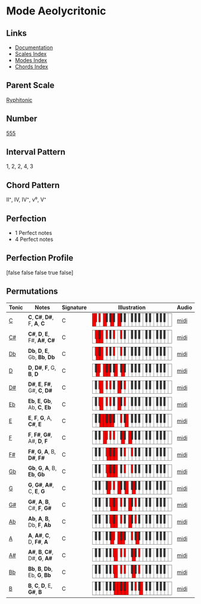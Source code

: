 # Mode Aeolycritonic

## Links

- [Documentation](index.md)
- [Scales Index](Scales.md)
- [Modes Index](Modes.md)
- [Chords Index](Chords.md)

## Parent Scale

[Ryphitonic](ScaleRyphitonic.md)

## Number

[555](https://ianring.com/musictheory/scales/555)

## Interval Pattern

1, 2, 2, 4, 3

## Chord Pattern

II⁺, IV, IV⁺, v⁰, V⁺

## Perfection

- 1 Perfect notes
- 4 Perfect notes

## Perfection Profile

[false false false true false]

## Permutations

| Tonic | Notes | Signature | Illustration | Audio |
|-------|-------|-----------|--------------|-------|
| [C](ModeCNaturalAeolycritonic.md) | **C**, **C#**, **D#**, F, **A**, **C** | C | ![CNaturalAeolycritonic](ModeCNaturalAeolycritonic.png) | [midi](https://github.com/edipermadi/music/blob/main/docs/ModeCNaturalAeolycritonic.mid?raw=true) |
| [C#](ModeCSharpAeolycritonic.md) | **C#**, **D**, **E**, F#, **A#**, **C#** | C | ![CSharpAeolycritonic](ModeCSharpAeolycritonic.png) | [midi](https://github.com/edipermadi/music/blob/main/docs/ModeCSharpAeolycritonic.mid?raw=true) |
| [Db](ModeDFlatAeolycritonic.md) | **Db**, **D**, **E**, Gb, **Bb**, **Db** | C | ![DFlatAeolycritonic](ModeDFlatAeolycritonic.png) | [midi](https://github.com/edipermadi/music/blob/main/docs/ModeDFlatAeolycritonic.mid?raw=true) |
| [D](ModeDNaturalAeolycritonic.md) | **D**, **D#**, **F**, G, **B**, **D** | C | ![DNaturalAeolycritonic](ModeDNaturalAeolycritonic.png) | [midi](https://github.com/edipermadi/music/blob/main/docs/ModeDNaturalAeolycritonic.mid?raw=true) |
| [D#](ModeDSharpAeolycritonic.md) | **D#**, **E**, **F#**, G#, **C**, **D#** | C | ![DSharpAeolycritonic](ModeDSharpAeolycritonic.png) | [midi](https://github.com/edipermadi/music/blob/main/docs/ModeDSharpAeolycritonic.mid?raw=true) |
| [Eb](ModeEFlatAeolycritonic.md) | **Eb**, **E**, **Gb**, Ab, **C**, **Eb** | C | ![EFlatAeolycritonic](ModeEFlatAeolycritonic.png) | [midi](https://github.com/edipermadi/music/blob/main/docs/ModeEFlatAeolycritonic.mid?raw=true) |
| [E](ModeENaturalAeolycritonic.md) | **E**, **F**, **G**, A, **C#**, **E** | C | ![ENaturalAeolycritonic](ModeENaturalAeolycritonic.png) | [midi](https://github.com/edipermadi/music/blob/main/docs/ModeENaturalAeolycritonic.mid?raw=true) |
| [F](ModeFNaturalAeolycritonic.md) | **F**, **F#**, **G#**, A#, **D**, **F** | C | ![FNaturalAeolycritonic](ModeFNaturalAeolycritonic.png) | [midi](https://github.com/edipermadi/music/blob/main/docs/ModeFNaturalAeolycritonic.mid?raw=true) |
| [F#](ModeFSharpAeolycritonic.md) | **F#**, **G**, **A**, B, **D#**, **F#** | C | ![FSharpAeolycritonic](ModeFSharpAeolycritonic.png) | [midi](https://github.com/edipermadi/music/blob/main/docs/ModeFSharpAeolycritonic.mid?raw=true) |
| [Gb](ModeGFlatAeolycritonic.md) | **Gb**, **G**, **A**, B, **Eb**, **Gb** | C | ![GFlatAeolycritonic](ModeGFlatAeolycritonic.png) | [midi](https://github.com/edipermadi/music/blob/main/docs/ModeGFlatAeolycritonic.mid?raw=true) |
| [G](ModeGNaturalAeolycritonic.md) | **G**, **G#**, **A#**, C, **E**, **G** | C | ![GNaturalAeolycritonic](ModeGNaturalAeolycritonic.png) | [midi](https://github.com/edipermadi/music/blob/main/docs/ModeGNaturalAeolycritonic.mid?raw=true) |
| [G#](ModeGSharpAeolycritonic.md) | **G#**, **A**, **B**, C#, **F**, **G#** | C | ![GSharpAeolycritonic](ModeGSharpAeolycritonic.png) | [midi](https://github.com/edipermadi/music/blob/main/docs/ModeGSharpAeolycritonic.mid?raw=true) |
| [Ab](ModeAFlatAeolycritonic.md) | **Ab**, **A**, **B**, Db, **F**, **Ab** | C | ![AFlatAeolycritonic](ModeAFlatAeolycritonic.png) | [midi](https://github.com/edipermadi/music/blob/main/docs/ModeAFlatAeolycritonic.mid?raw=true) |
| [A](ModeANaturalAeolycritonic.md) | **A**, **A#**, **C**, D, **F#**, **A** | C | ![ANaturalAeolycritonic](ModeANaturalAeolycritonic.png) | [midi](https://github.com/edipermadi/music/blob/main/docs/ModeANaturalAeolycritonic.mid?raw=true) |
| [A#](ModeASharpAeolycritonic.md) | **A#**, **B**, **C#**, D#, **G**, **A#** | C | ![ASharpAeolycritonic](ModeASharpAeolycritonic.png) | [midi](https://github.com/edipermadi/music/blob/main/docs/ModeASharpAeolycritonic.mid?raw=true) |
| [Bb](ModeBFlatAeolycritonic.md) | **Bb**, **B**, **Db**, Eb, **G**, **Bb** | C | ![BFlatAeolycritonic](ModeBFlatAeolycritonic.png) | [midi](https://github.com/edipermadi/music/blob/main/docs/ModeBFlatAeolycritonic.mid?raw=true) |
| [B](ModeBNaturalAeolycritonic.md) | **B**, **C**, **D**, E, **G#**, **B** | C | ![BNaturalAeolycritonic](ModeBNaturalAeolycritonic.png) | [midi](https://github.com/edipermadi/music/blob/main/docs/ModeBNaturalAeolycritonic.mid?raw=true) |
